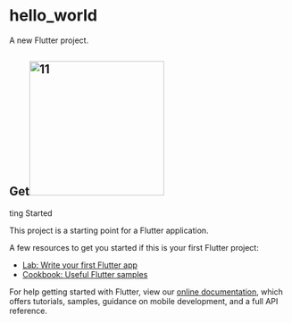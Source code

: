 # hello_world


A new Flutter project.

## Get<img width="241" alt="11" src="https://user-images.githubusercontent.com/43262815/135194588-6144f5b3-7c95-4da1-8bed-3ad083440ae2.png">
ting Started

This project is a starting point for a Flutter application.

A few resources to get you started if this is your first Flutter project:

- [Lab: Write your first Flutter app](https://flutter.dev/docs/get-started/codelab)
- [Cookbook: Useful Flutter samples](https://flutter.dev/docs/cookbook)

For help getting started with Flutter, view our
[online documentation](https://flutter.dev/docs), which offers tutorials,
samples, guidance on mobile development, and a full API reference.
